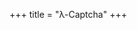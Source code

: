+++
title = "λ-Captcha"
+++

<div class="h-captcha" data-sitekey="10000000-ffff-ffff-ffff-000000000001" data-callback="onSuccessfullCaptcha"></div>
<script src="https://hcaptcha.com/1/api.js" async defer></script>
<script>
var captcha_lambda_endpoint = "https://45pbsdz0q9.execute-api.eu-central-1.amazonaws.com/getData";
var onSuccessfullCaptcha = function (args) {
    console.log(args);
}
</script>
